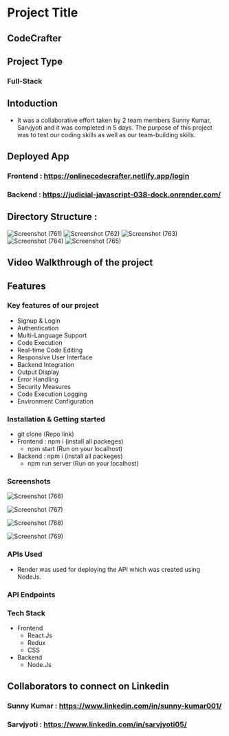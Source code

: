 # Project Title
## CodeCrafter

## Project Type
### Full-Stack

## Intoduction
- It was a collaborative effort taken by 2 team members Sunny Kumar, Sarvjyoti and it was completed in 5 days. The purpose of this project was to test our coding skills as well as our team-building skills.

## Deployed App
### Frontend : https://onlinecodecrafter.netlify.app/login
### Backend : https://judicial-javascript-038-dock.onrender.com/
## Directory Structure : 
![Screenshot (761)](https://github.com/user-attachments/assets/0905d23a-fac6-46c2-bec1-791c8ff60186)
![Screenshot (762)](https://github.com/user-attachments/assets/3ebe0c1b-768f-4c58-8e7b-662fcdec43ce)
![Screenshot (763)](https://github.com/user-attachments/assets/f02be4b2-a622-40f4-b2ed-20b0f6c056d4)
![Screenshot (764)](https://github.com/user-attachments/assets/39cdf36f-0eaf-4e40-812a-b370bf30427e)
![Screenshot (765)](https://github.com/user-attachments/assets/715b8bae-ce2a-462f-9393-cb8dc27d2d98)

## Video Walkthrough of the project

## Features
### Key features of our project
- Signup & Login 
- Authentication
- Multi-Language Support
- Code Execution
- Real-time Code Editing
- Responsive User Interface
- Backend Integration
- Output Display
- Error Handling
- Security Measures
- Code Execution Logging
- Environment Configuration
  
### Installation & Getting started
- git clone (Repo link)
- Frontend : npm i (install all packeges)
    - npm start (Run on your localhost)
- Backend : npm i (install all packeges)
    - npm run server (Run on your localhost)

### Screenshots
![Screenshot (766)](https://github.com/user-attachments/assets/13bb37cb-d29f-40f5-b57f-d8f3e3137100)

![Screenshot (767)](https://github.com/user-attachments/assets/9998b001-b990-4a07-aaa8-d1aaad84b822)

![Screenshot (768)](https://github.com/user-attachments/assets/dfe7e058-0003-4d18-baff-47476c5de6c3)

![Screenshot (769)](https://github.com/user-attachments/assets/5adf0954-4f6f-482e-ad46-ee8ecd4e1af6)

### APIs Used
- Render was used for deploying the API which was created using NodeJs.

### API Endpoints

### Tech Stack
- Frontend
   - React.Js
   - Redux
   - CSS
- Backend
   - Node.Js
## Collaborators to connect on Linkedin
### Sunny Kumar : https://www.linkedin.com/in/sunny-kumar001/
### Sarvjyoti : https://www.linkedin.com/in/sarvjyoti05/
